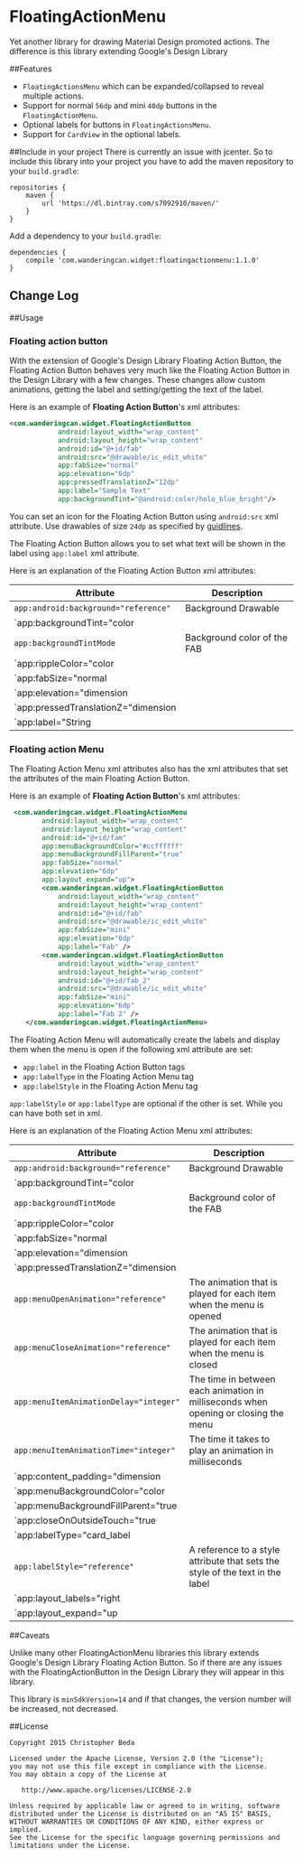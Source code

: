 # FloatingActionMenu

Yet another library for drawing Material Design promoted actions. The difference is this library extending Google's Design Library

##Features

* `FloatingActionsMenu` which can be expanded/collapsed to reveal multiple actions.
* Support for normal `56dp` and mini `40dp` buttons in the `FloatingActionMenu`.
* Optional labels for buttons in `FloatingActionsMenu`.
* Support for `CardView` in the optional labels.

##Include in your project
There is currently an issue with jcenter. So to include this library into your project you have to add the maven 
repository to your `build.gradle`:
```
repositories {
    maven {
        url 'https://dl.bintray.com/s7092910/maven/'
    }
}
```

Add a dependency to your `build.gradle`:
```
dependencies {
    compile 'com.wanderingcan.widget:floatingactionmenu:1.1.0'
}
```

## Change Log


##Usage
### Floating action button
With the extension of Google's Design Library Floating Action Button, the Floating Action Button
behaves very much like the Floating Action Button in the Design Library with a few changes. These
changes allow custom animations, getting the label and setting/getting the text of the label.

Here is an example of **Floating Action Button**'s xml attributes:
```XML
<com.wanderingcan.widget.FloatingActionButton
            android:layout_width="wrap_content"
            android:layout_height="wrap_content"
            android:id="@+id/fab"
            android:src="@drawable/ic_edit_white"
            app:fabSize="normal"
            app:elevation="6dp"
            app:pressedTranslationZ="12dp"
            app:label="Sample Text"
            app:backgroundTint="@android:color/holo_blue_bright"/>
```

You can set an icon for the Floating Action Button using `android:src` xml attribute. Use drawables of
size `24dp` as specified by
[guidlines](http://www.google.com/design/spec/components/buttons.html#buttons-floating-action-button).

The Floating Action Button allows you to set what text will be shown in the label using `app:label`
xml attribute.

Here is an explanation of the Floating Action Button xml attributes:

Attribute | Description
------------ | -------------
`app:android:background="reference"`| Background Drawable
`app:backgroundTint="color || reference"`| Background color of the FAB
`app:backgroundTintMode`| Background color of the FAB
`app:rippleColor="color || reference"`| Ripple color for the FAB
`app:fabSize="normal || mini"`| Size for the FAB
`app:elevation="dimension || reference"`| Elevation value for the FAB
`app:pressedTranslationZ="dimension || reference"`| TranslationZ value for the FAB when pressed
`app:label="String || reference"`| Text to be displayed by the Label when the Menu is open

### Floating action Menu
The Floating Action Menu xml attributes also has the xml attributes that set the attributes of the
main Floating Action Button.

Here is an example of **Floating Action Button**'s xml attributes:
```XML
 <com.wanderingcan.widget.FloatingActionMenu
        android:layout_width="wrap_content"
        android:layout_height="wrap_content"
        android:id="@+id/fam"
        app:menuBackgroundColor="#ccffffff"
        app:menuBackgroundFillParent="true"
        app:fabSize="normal"
        app:elevation="6dp"
        app:layout_expand="up">
        <com.wanderingcan.widget.FloatingActionButton
            android:layout_width="wrap_content"
            android:layout_height="wrap_content"
            android:id="@+id/fab"
            android:src="@drawable/ic_edit_white"
            app:fabSize="mini"
            app:elevation="6dp"
            app:label="Fab" />
        <com.wanderingcan.widget.FloatingActionButton
            android:layout_width="wrap_content"
            android:layout_height="wrap_content"
            android:id="@+id/fab_2"
            android:src="@drawable/ic_edit_white"
            app:fabSize="mini"
            app:elevation="6dp"
            app:label="Fab 2" />
    </com.wanderingcan.widget.FloatingActionMenu>
```
The Floating Action Menu will automatically create the labels and display them when the menu is open
if the following xml attribute are set:

 * `app:label` in the Floating Action Button tags
 * `app:labelType` in the Floating Action Menu tag
 * `app:labelStyle` in the Floating Action Menu tag
 
`app:labelStyle` or `app:labelType` are optional if the other is set. While you can have both set in
xml.

Here is an explanation of the Floating Action Menu xml attributes:


Attribute | Description
------------ | -------------
`app:android:background="reference"`| Background Drawable
`app:backgroundTint="color || reference"`| Background color of the FAB
`app:backgroundTintMode`| Background color of the FAB
`app:rippleColor="color || reference"`| Ripple color for the FAB
`app:fabSize="normal || mini"`| Size for the FAB
`app:elevation="dimension || reference"`| Elevation value for the FAB
`app:pressedTranslationZ="dimension || reference"`| TranslationZ value for the FAB when pressed
`app:menuOpenAnimation="reference"`| The animation that is played for each item when the menu is opened
`app:menuCloseAnimation="reference"`| The animation that is played for each item when the menu is closed
`app:menuItemAnimationDelay="integer"`| The time in between each animation in milliseconds when opening or closing the menu
`app:menuItemAnimationTime="integer"`| The time it takes to play an animation in milliseconds
`app:content_padding="dimension || reference"`| The padding of the menu from the edge of the view
`app:menuBackgroundColor="color || reference"`| The color that the background will dim to when the menu is open
`app:menuBackgroundFillParent="true || false"`| Sets if the dim background will match the parent view or only the menu size
`app:closeOnOutsideTouch="true || false"`| Sets if touching outside outside of the menu will close the menu
`app:labelType="card_label || text_label"`| The type of label that will be used. Card_Label uses a textview inside a cardview. While text_label uses a textview
`app:labelStyle="reference"`| A reference to a style attribute that sets the style of the text in the label
`app:layout_labels="right || left"`| The side of the menu that the labels will appear on
`app:layout_expand="up || down || right || left"`| The direction that the menu will open


##Caveats

Unlike many other FloatingActionMenu libraries this library extends Google's Design Library Floating Action Button.
So if there are any issues with the FloatingActionButton in the Design Library they will appear in this library.

This library is `minSdkVersion=14` and if that changes, the version number will be increased, not decreased.

##License


    Copyright 2015 Christopher Beda

    Licensed under the Apache License, Version 2.0 (the "License");
    you may not use this file except in compliance with the License.
    You may obtain a copy of the License at

       http://www.apache.org/licenses/LICENSE-2.0

    Unless required by applicable law or agreed to in writing, software
    distributed under the License is distributed on an "AS IS" BASIS,
    WITHOUT WARRANTIES OR CONDITIONS OF ANY KIND, either express or implied.
    See the License for the specific language governing permissions and
    limitations under the License.
